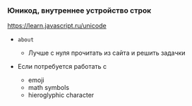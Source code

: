 ### Юникод, внутреннее устройство строк

https://learn.javascript.ru/unicode

- `about`
  - Лучше с нуля прочитать из сайта и решить задачки


- Если потребуется работать с
    - emoji
    - math symbols
    - hieroglyphic character


